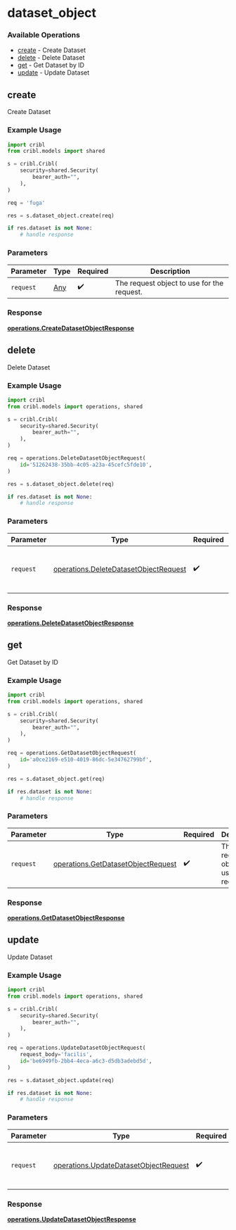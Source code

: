 # dataset_object

### Available Operations

* [create](#create) - Create Dataset
* [delete](#delete) - Delete Dataset
* [get](#get) - Get Dataset by ID
* [update](#update) - Update Dataset

## create

Create Dataset

### Example Usage

```python
import cribl
from cribl.models import shared

s = cribl.Cribl(
    security=shared.Security(
        bearer_auth="",
    ),
)

req = 'fuga'

res = s.dataset_object.create(req)

if res.dataset is not None:
    # handle response
```

### Parameters

| Parameter                                  | Type                                       | Required                                   | Description                                |
| ------------------------------------------ | ------------------------------------------ | ------------------------------------------ | ------------------------------------------ |
| `request`                                  | [Any](../../models//.md)                   | :heavy_check_mark:                         | The request object to use for the request. |


### Response

**[operations.CreateDatasetObjectResponse](../../models/operations/createdatasetobjectresponse.md)**


## delete

Delete Dataset

### Example Usage

```python
import cribl
from cribl.models import operations, shared

s = cribl.Cribl(
    security=shared.Security(
        bearer_auth="",
    ),
)

req = operations.DeleteDatasetObjectRequest(
    id='51262438-35bb-4c05-a23a-45cefc5fde10',
)

res = s.dataset_object.delete(req)

if res.dataset is not None:
    # handle response
```

### Parameters

| Parameter                                                                                      | Type                                                                                           | Required                                                                                       | Description                                                                                    |
| ---------------------------------------------------------------------------------------------- | ---------------------------------------------------------------------------------------------- | ---------------------------------------------------------------------------------------------- | ---------------------------------------------------------------------------------------------- |
| `request`                                                                                      | [operations.DeleteDatasetObjectRequest](../../models/operations/deletedatasetobjectrequest.md) | :heavy_check_mark:                                                                             | The request object to use for the request.                                                     |


### Response

**[operations.DeleteDatasetObjectResponse](../../models/operations/deletedatasetobjectresponse.md)**


## get

Get Dataset by ID

### Example Usage

```python
import cribl
from cribl.models import operations, shared

s = cribl.Cribl(
    security=shared.Security(
        bearer_auth="",
    ),
)

req = operations.GetDatasetObjectRequest(
    id='a0ce2169-e510-4019-86dc-5e34762799bf',
)

res = s.dataset_object.get(req)

if res.dataset is not None:
    # handle response
```

### Parameters

| Parameter                                                                                | Type                                                                                     | Required                                                                                 | Description                                                                              |
| ---------------------------------------------------------------------------------------- | ---------------------------------------------------------------------------------------- | ---------------------------------------------------------------------------------------- | ---------------------------------------------------------------------------------------- |
| `request`                                                                                | [operations.GetDatasetObjectRequest](../../models/operations/getdatasetobjectrequest.md) | :heavy_check_mark:                                                                       | The request object to use for the request.                                               |


### Response

**[operations.GetDatasetObjectResponse](../../models/operations/getdatasetobjectresponse.md)**


## update

Update Dataset

### Example Usage

```python
import cribl
from cribl.models import operations, shared

s = cribl.Cribl(
    security=shared.Security(
        bearer_auth="",
    ),
)

req = operations.UpdateDatasetObjectRequest(
    request_body='facilis',
    id='be6949fb-2bb4-4eca-a6c3-d5db3adebd5d',
)

res = s.dataset_object.update(req)

if res.dataset is not None:
    # handle response
```

### Parameters

| Parameter                                                                                      | Type                                                                                           | Required                                                                                       | Description                                                                                    |
| ---------------------------------------------------------------------------------------------- | ---------------------------------------------------------------------------------------------- | ---------------------------------------------------------------------------------------------- | ---------------------------------------------------------------------------------------------- |
| `request`                                                                                      | [operations.UpdateDatasetObjectRequest](../../models/operations/updatedatasetobjectrequest.md) | :heavy_check_mark:                                                                             | The request object to use for the request.                                                     |


### Response

**[operations.UpdateDatasetObjectResponse](../../models/operations/updatedatasetobjectresponse.md)**

